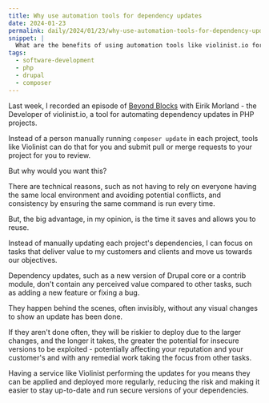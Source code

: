 ```yaml
---
title: Why use automation tools for dependency updates
date: 2024-01-23
permalink: daily/2024/01/23/why-use-automation-tools-for-dependency-updates
snippet: |
  What are the benefits of using automation tools like violinist.io for dependency updates?
tags:
  - software-development
  - php
  - drupal
  - composer
---
```


Last week, I recorded an episode of [Beyond Blocks][podcast] with Eirik Morland - the Developer of violinist.io, a tool for automating dependency updates in PHP projects.

Instead of a person manually running `composer update` in each project, tools like Violinist can do that for you and submit pull or merge requests to your project for you to review.

But why would you want this?

There are technical reasons, such as not having to rely on everyone having the same local environment and avoiding potential conflicts, and consistency by ensuring the same command is run every time.

But, the big advantage, in my opinion, is the time it saves and allows you to reuse.

Instead of manually updating each project's dependencies, I can focus on tasks that deliver value to my customers and clients and move us towards our objectives.

Dependency updates, such as a new version of Drupal core or a contrib module, don't contain any perceived value compared to other tasks, such as adding a new feature or fixing a bug.

They happen behind the scenes, often invisibly, without any visual changes to show an update has been done.

If they aren't done often, they will be riskier to deploy due to the larger changes, and the longer it takes, the greater the potential for insecure versions to be exploited - potentially affecting your reputation and your customer's and with any remedial work taking the focus from other tasks.

Having a service like Violinist performing the updates for you means they can be applied and deployed more regularly, reducing the risk and making it easier to stay up-to-date and run secure versions of your dependencies.

[podcast]: {{site.url}}/podcast
